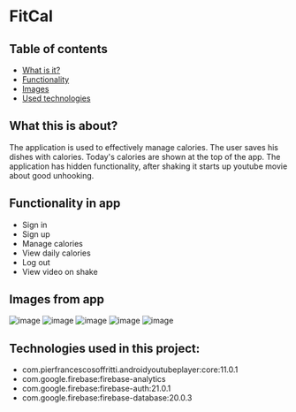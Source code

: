 # FitCal

## Table of contents
* [What is it?](#what-this-is-about)
* [Functionality](#functionality-in-app)
* [Images](#images-from-app)
* [Used technologies](#technologies-used-in-this-project)

## What this is about?
The application is used to effectively manage calories. The user saves his dishes with calories. Today's calories are shown at the top of the app. The application has hidden functionality, after shaking it starts up youtube movie about good unhooking.

## Functionality in app

- Sign in
- Sign up
- Manage calories
- View daily calories
- Log out
- View video on shake 

## Images from app

![image](https://user-images.githubusercontent.com/65453222/150561809-5689fb18-7d44-4518-8879-f44bd7754c0a.png)
![image](https://user-images.githubusercontent.com/65453222/150562394-52724629-aaa5-4f6a-921f-5b0080403f91.png)
![image](https://user-images.githubusercontent.com/65453222/150562120-7d25b29c-aef0-4705-9a95-039db67b932e.png)
![image](https://user-images.githubusercontent.com/65453222/150562218-14e43b6b-e35d-4227-84b3-15c135948ba3.png)
![image](https://user-images.githubusercontent.com/65453222/150562314-6549b50e-f01b-4cf6-9800-2b35a13e644e.png)

## Technologies used in this project:
- com.pierfrancescosoffritti.androidyoutubeplayer:core:11.0.1
- com.google.firebase:firebase-analytics
- com.google.firebase:firebase-auth:21.0.1
- com.google.firebase:firebase-database:20.0.3


